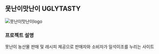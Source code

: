 ## 못난이맛난이 UGLYTASTY
![못난이맛난이logo](https://github.com/squidsquad6/uglytasty/assets/145431108/f4b8c61c-9653-4845-b87c-551f11857bef)


### 프로젝트 설명
못난이 농산물 판매 및 레시피 제공으로 판매자와 소비자가 일석이조를 누리는 사이트

